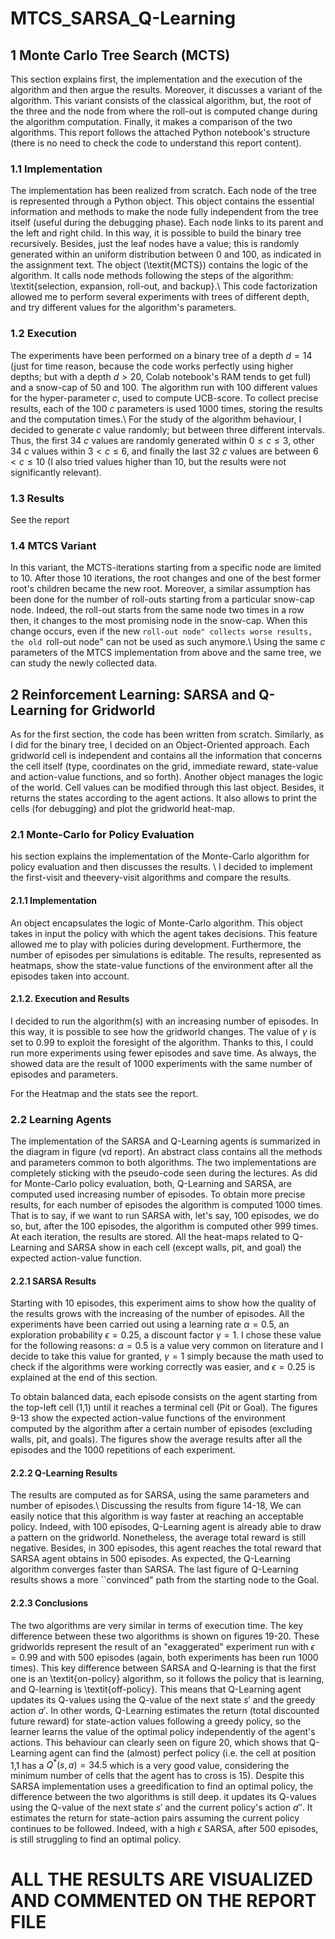 # MTCS_SARSA_Q-Learning

## 1 Monte Carlo Tree Search (MCTS)
This section explains first, the implementation and the execution of the algorithm and then argue the results.
Moreover, it discusses a variant of the algorithm. This variant consists of the classical algorithm, but, the root of the three and the node from where the roll-out is computed change during the algorithm computation. Finally, it makes a comparison of the two algorithms.
This report follows the attached Python notebook's structure (there is no need to check the code to understand this report content).

### 1.1 Implementation
The implementation has been realized from scratch. Each node of the tree is represented through a Python object. This object contains the essential information and methods to make the node fully independent from the tree itself (useful during the debugging phase). Each node links to its parent and the left and right child. In this way, it is possible to build the binary tree recursively. Besides, just the leaf nodes have a value; this is randomly generated within an uniform distribution between $0$ and $100$, as indicated in the assignment text. The object (\textit{MCTS}) contains the logic of the algorithm. It calls node methods following the steps of the algorithm: \textit{selection, expansion, roll-out, and backup}.\\
This code factorization allowed me to perform several experiments with trees of different depth, and try different values for the algorithm's parameters.

### 1.2 Execution
The experiments have been performed on a binary tree of a depth $d=14$ (just for time reason, because the code works perfectly using higher depths; but with a depth $d>20$, Colab notebook's RAM tends to get full) and a snow-cap of $50$ and $100$. The algorithm run with 100 different values for the hyper-parameter $c$, used to compute UCB-score. To collect precise results, each of the 100 $c$ parameters is used 1000 times, storing the results and the computation times.\\
For the study of the algorithm behaviour, I decided to generate $c$ value randomly; but between three different intervals. Thus, the first 34 $c$ values are randomly generated within $0\leq c \leq 3$, other 34 $c$ values within $3<c\leq 6$, and finally the last 32 $c$ values are between $6 < c \leq 10$ (I also tried values higher than 10, but the results were not significantly relevant).

### 1.3 Results
See the report

### 1.4 MTCS Variant
In this variant, the MCTS-iterations starting from a specific node are limited to 10. After those 10 iterations, the root changes and one of the best former root's children became the new root. Moreover, a similar assumption has been done for the number of roll-outs starting from a particular snow-cap node. Indeed, the roll-out starts from the same node two times in a row then, it changes to the most promising node in the snow-cap. When this change occurs, even if the new ``roll-out node" collects worse results, the old ``roll-out node" can not be used as such anymore.\\
Using the same $c$ parameters of the MTCS implementation from above and the same tree, we can study the newly collected data.

## 2 Reinforcement Learning: SARSA and Q-Learning for Gridworld
As for the first section, the code has been written from scratch. Similarly, as I did for the binary tree, I decided on an Object-Oriented approach. Each gridworld cell is independent and contains all the information that concerns the cell itself (type, coordinates on the grid, immediate reward, state-value and action-value functions, and so forth). Another object manages the logic of the world. Cell values can be modified through this last object. Besides, it returns the states according to the agent actions. It also allows to print the cells (for debugging) and plot the gridworld heat-map.

### 2.1 Monte-Carlo for Policy Evaluation
his section explains the implementation of the Monte-Carlo algorithm for policy evaluation and then discusses the results. \\
I decided to implement the first-visit and theevery-visit algorithms and compare the results.

#### 2.1.1 Implementation
An object encapsulates the logic of Monte-Carlo algorithm. This object takes in input the policy with which the agent takes decisions. This feature allowed me to play with policies during development. Furthermore, the number of episodes per simulations is editable. The results, represented as heatmaps, show the state-value functions of the environment after all the episodes taken into account.

#### 2.1.2. Execution and Results
I decided to run the algorithm(s) with an increasing number of episodes. In this way, it is possible to see how the gridworld changes. The value of $\gamma$ is set to $0.99$ to exploit the foresight of the algorithm. Thanks to this, I could run more experiments using fewer episodes and save time. As always, the showed data are the result of $1000$ experiments with the same number of episodes and parameters.

For the Heatmap and the stats see the report.

### 2.2 Learning Agents
The implementation of the SARSA and Q-Learning agents is summarized in the diagram in figure (vd report). An abstract class contains all the methods and parameters common to both algorithms. The two implementations are completely sticking with the pseudo-code seen during the lectures. As did for Monte-Carlo policy evaluation, both, Q-Learning and SARSA, are computed used increasing number of episodes. To obtain more precise results, for each number of episodes the algorithm is computed $1000$ times. That is to say, if we want to run SARSA with, let's say, 100 episodes, we do so, but, after the 100 episodes, the algorithm is computed other $999$ times. At each iteration, the results are stored. All the heat-maps related to Q-Learning and SARSA show in each cell (except walls, pit, and goal) the expected action-value function.

#### 2.2.1 SARSA Results
Starting with 10 episodes, this experiment aims to show how the quality of the results grows with the increasing of the number of episodes. All the experiments have been carried out using a learning rate $\alpha=0.5$, an exploration probability $\epsilon=0.25$, a discount factor $\gamma=1$. I chose these value for the following reasons: $\alpha=0.5$ is a value very common on literature and I decide to take this value for granted, $\gamma=1$ simply because the math used to check if the algorithms were working correctly was easier, and $\epsilon=0.25$ is explained at the end of this section.

To obtain balanced data, each episode consists on the agent starting from the top-left cell (1,1) until it reaches a terminal cell (Pit or Goal).
The figures 9-13 show the expected action-value functions of the environment computed by the algorithm after a certain number of episodes (excluding walls, pit, and goals). The figures show the average results after all the episodes and the 1000 repetitions of each experiment.

#### 2.2.2 Q-Learning Results
The results are computed as for SARSA, using the same parameters and number of episodes.\\
Discussing the results from figure 14-18, We can easily notice that this algorithm is way faster at reaching an acceptable policy. Indeed, with 100 episodes, Q-Learning agent is already able to draw a pattern on the gridworld. Nonetheless, the average total reward is still negative. Besides, in 300 episodes, this agent reaches the total reward that SARSA agent obtains in 500 episodes. As expected, the Q-Learning algorithm converges faster than SARSA. The last figure of Q-Learning results shows a more ``convinced" path from the starting node to the Goal.

#### 2.2.3 Conclusions 
The two algorithms are very similar in terms of execution time. The key difference between these two algorithms is shown on figures 19-20. These gridworlds represent the result of an "exaggerated" experiment run with $\epsilon=0.99$ and with 500 episodes (again, both experiments has been run 1000 times). This key difference between SARSA and Q-learning is that the first one is an \textit{on-policy} algorithm, so it follows the policy that is learning, and Q-learning is \textit{off-policy}. This means that Q-Learning agent updates its Q-values using the Q-value of the next state $s'$ and the greedy action $a'$. In other words, Q-Learning estimates the return (total discounted future reward) for state-action values following a greedy policy, so the learner learns the value of the optimal policy independently of the agent's actions. This behaviour can clearly seen on figure 20, which shows that Q-Learning agent can find the (almost) perfect policy (i.e. the cell at position 1,1 has a $Q^*(s, a)=34.5$ which is a very good value, considering the minimum number of cells that the agent has to cross is 15). Despite this SARSA implementation uses a greedification to find an optimal policy, the difference between the two algorithms is still deep. it updates its Q-values using the Q-value of the next state $s'$ and the current policy's action $a''$. It estimates the return for state-action pairs assuming the current policy continues to be followed. Indeed, with a high $\epsilon$ SARSA, after 500 episodes, is still struggling to find an optimal policy.

# ALL THE RESULTS ARE VISUALIZED AND COMMENTED ON THE REPORT FILE
